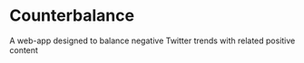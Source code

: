 # Counterbalance
A web-app designed to balance negative Twitter trends with related positive content
